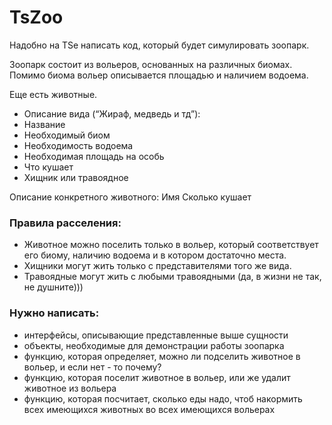 # TsZoo

Надобно на TSe написать код, который будет симулировать зоопарк.

Зоопарк состоит из вольеров, основанных на различных биомах.
Помимо биома вольер описывается площадью и наличием водоема.

Еще есть животные.
- Описание вида (“Жираф, медведь и тд”):
- Название
- Необходимый биом
- Необходимость водоема
- Необходимая площадь на особь
- Что кушает
- Хищник или травоядное

Описание конкретного животного:
Имя
Сколько кушает

### Правила расселения:
- Животное можно поселить только в вольер, который соответствует его биому, наличию водоема и в котором достаточно места.
- Хищники могут жить только с представителями того же вида.
- Травоядные могут жить с любыми травоядными (да, в жизни не так, не душните)))

### Нужно написать:
- интерфейсы, описывающие представленные выше сущности
- объекты, необходимые для демонстрации работы зоопарка
- функцию, которая определяет, можно ли подселить животное в вольер, и если нет - то почему?
- функцию, которая поселит животное в вольер, или же удалит животное из вольера
- функцию, которая посчитает, сколько еды надо, чтоб накормить всех имеющихся животных во всех имеющихся вольерах
